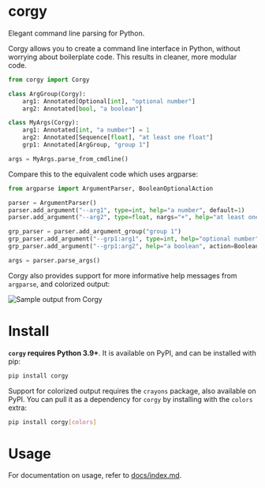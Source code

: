 # corgy

Elegant command line parsing for Python.

Corgy allows you to create a command line interface in Python, without worrying about boilerplate code. This results in cleaner, more modular code.

```python
from corgy import Corgy

class ArgGroup(Corgy):
    arg1: Annotated[Optional[int], "optional number"]
    arg2: Annotated[bool, "a boolean"]

class MyArgs(Corgy):
    arg1: Annotated[int, "a number"] = 1
    arg2: Annotated[Sequence[float], "at least one float"]
    grp1: Annotated[ArgGroup, "group 1"]

args = MyArgs.parse_from_cmdline()
```

Compare this to the equivalent code which uses argparse:

```python
from argparse import ArgumentParser, BooleanOptionalAction

parser = ArgumentParser()
parser.add_argument("--arg1", type=int, help="a number", default=1)
parser.add_argument("--arg2", type=float, nargs="+", help="at least one float", required=True)

grp_parser = parser.add_argument_group("group 1")
grp_parser.add_argument("--grp1:arg1", type=int, help="optional number")
grp_parser.add_argument("--grp1:arg2", help="a boolean", action=BooleanOptionalAction)

args = parser.parse_args()
```

Corgy also provides support for more informative help messages from `argparse`, and colorized output:

![Sample output from Corgy](example.png)

# Install
**`corgy` requires Python 3.9+**. It is available on PyPI, and can be installed with pip:

```bash
pip install corgy
```

Support for colorized output requires the `crayons` package, also available on PyPI. You can pull it as a dependency for `corgy` by installing with the `colors` extra:

```bash
pip install corgy[colors]
```

# Usage
For documentation on usage, refer to [docs/index.md](docs/index.md).
